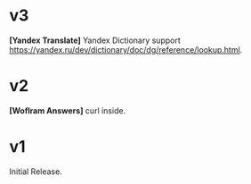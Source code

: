 # v3
__[Yandex Translate]__ Yandex Dictionary support https://yandex.ru/dev/dictionary/doc/dg/reference/lookup.html.

# v2
__[Woflram Answers]__ curl inside.

# v1
Initial Release.
